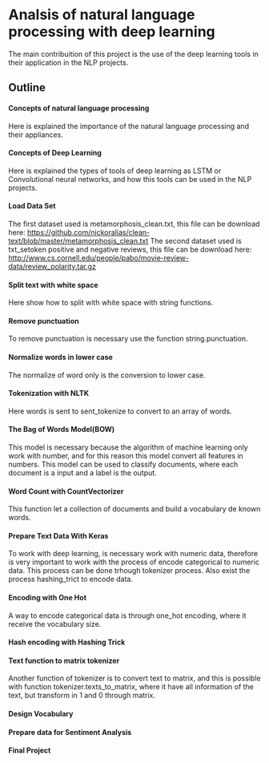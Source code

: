 # Analsis of natural language processing with deep learning #

The main contribuition of this project is the use of the deep learning tools in their application in the NLP projects.

## Outline ##

#### Concepts of natural language processing ####

Here is explained the importance of the natural language processing and their appliances.
	
#### Concepts of Deep Learning ####

Here is explained the types of tools of deep learning as LSTM or Convolutional neural networks, 
and how this tools can be used in the NLP projects.
	
#### Load Data Set ####
The first dataset used is metamorphosis_clean.txt, this file can be download here:
https://github.com/nickoralias/clean-text/blob/master/metamorphosis_clean.txt
The second dataset used is txt_setoken positive and negative reviews, this file can be download here:
http://www.cs.cornell.edu/people/pabo/movie-review-data/review_polarity.tar.gz
#### Split text with white space ####
Here show how to split with white space with string functions.
#### Remove punctuation ####
To remove punctuation is necessary use the function string.punctuation.
#### Normalize words in lower case ####
The normalize of word only is the conversion to lower case.
#### Tokenization with NLTK ####
Here words is sent to sent_tokenize to convert to an array of words.
#### The Bag of Words Model(BOW)	 ####
This model is necessary because the algorithm of machine learning only work with number, and for this reason this model convert all features in numbers. This model can be used to classify documents, where each document is a input and a label is the output.
#### Word Count with CountVectorizer ####
This function let a collection of documents and build a vocabulary de known words.
#### Prepare Text Data With Keras ####
To work with deep learning, is necessary work with numeric data, therefore is very important to work with the process of
encode categorical to numeric data. This process can be done trhough tokenizer process. Also exist the process hashing_trict to encode data.
#### Encoding with One Hot ####
A way to encode categorical data is through one_hot encoding, where it receive the vocabulary size.
#### Hash encoding with Hashing Trick ####
#### Text function to matrix tokenizer ####
Another function of tokenizer is to convert text to matrix, and this is possible with function tokenizer.texts_to_matrix, where it have all information of the text, but transform in 1 and 0 through matrix.
#### Design Vocabulary ####
#### Prepare data for Sentiment Analysis ####
#### Final Project ####
